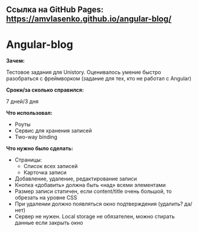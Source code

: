 ## Ссылка на GitHub Pages: https://amvlasenko.github.io/angular-blog/
# Angular-blog

**Зачем:**

Тестовое задания для Unistory. Оценивалось умение быстро разобраться с фреймворком (задание для тех, кто не работал с Angular)

**Сроки/за сколько справился:**

7 дней/3 дня

**Что использовал:**

- Роуты
- Сервис для хранения записей
- Two-way binding

**Что нужно было сделать:**

- Страницы:
  - Список всех записей
  - Карточка записи
- Добавление, удаление, редактирование записи
- Кнопка «добавить» должна быть «над» всеми элементами
- Размер записи статичен, если content/title очень большой, то обрезать на уровне CSS
- При удалении должно появляться окно подтверждения (удалить? да/нет)
- Сервер не нужен. Local storage не обязателен, можно стирать данные если закрыть окно
